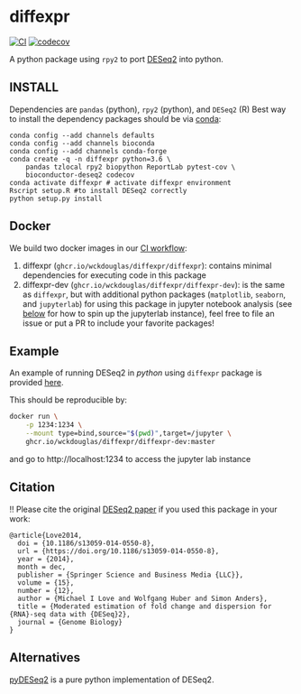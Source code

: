 # diffexpr # 
[![CI](https://github.com/wckdouglas/diffexpr/workflows/CI/badge.svg)](https://github.com/wckdouglas/diffexpr/actions) [![codecov](https://codecov.io/gh/wckdouglas/diffexpr/branch/master/graph/badge.svg)](https://codecov.io/gh/wckdouglas/diffexpr)

A python package using `rpy2` to port [DESeq2](https://bioconductor.org/packages/release/bioc/html/DESeq2.html) into python.

## INSTALL ##
Dependencies are `pandas` (python), `rpy2` (python), and `DESeq2` (R)
Best way to install the dependency packages should be via [conda](https://docs.conda.io/en/latest/): 

```
conda config --add channels defaults
conda config --add channels bioconda
conda config --add channels conda-forge
conda create -q -n diffexpr python=3.6 \
    pandas tzlocal rpy2 biopython ReportLab pytest-cov \
    bioconductor-deseq2 codecov
conda activate diffexpr # activate diffexpr environment
Rscript setup.R #to install DESeq2 correctly 
python setup.py install
```

## Docker ##

We build two docker images in our [CI workflow](https://github.com/wckdouglas/diffexpr/blob/98166d9ee7c078520dfb55535634a5cdeaf477cf/.github/workflows/CI.yml#L106-L128):
1. diffexpr (`ghcr.io/wckdouglas/diffexpr/diffexpr`): contains minimal dependencies for executing code in this package
2. diffexpr-dev (`ghcr.io/wckdouglas/diffexpr/diffexpr-dev`): is the same as `diffexpr`, but with additional python packages (`matplotlib`, `seaborn`, and `jupyterlab`) for using this package in jupyter notebook analysis (see [below](#example) for how to spin up the jupyterlab instance), feel free to file an issue or put a PR to include your favorite packages!

## <a name="example"></a> Example ##
An example of running DESeq2 in *python* using `diffexpr` package is provided [here](https://github.com/wckdouglas/diffexp/blob/master/example/deseq_example.ipynb).

This should be reproducible by:

```bash
docker run \
    -p 1234:1234 \
    --mount type=bind,source="$(pwd)",target=/jupyter \
    ghcr.io/wckdouglas/diffexpr/diffexpr-dev:master
```

and go to http://localhost:1234 to access the jupyter lab instance

## Citation ##
:bangbang: Please cite the original [DESeq2 paper](https://genomebiology.biomedcentral.com/articles/10.1186/s13059-014-0550-8) if you used this package in your work:

```
@article{Love2014,
  doi = {10.1186/s13059-014-0550-8},
  url = {https://doi.org/10.1186/s13059-014-0550-8},
  year = {2014},
  month = dec,
  publisher = {Springer Science and Business Media {LLC}},
  volume = {15},
  number = {12},
  author = {Michael I Love and Wolfgang Huber and Simon Anders},
  title = {Moderated estimation of fold change and dispersion for {RNA}-seq data with {DESeq}2},
  journal = {Genome Biology}
}
```

## Alternatives ##

[pyDESeq2](https://github.com/owkin/PyDESeq2) is a pure python implementation of DESeq2. 

